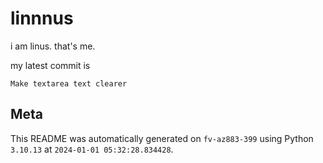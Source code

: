 # linnnus

i am linus. that's me.

my latest commit is

```
Make textarea text clearer
```

## Meta

This README was automatically generated on `fv-az883-399` using Python
`3.10.13` at `2024-01-01 05:32:28.834428`.
